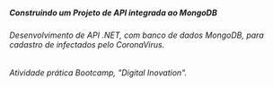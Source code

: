 #####  Construindo um Projeto  de API integrada ao MongoDB
###### Desenvolvimento de API .NET, com banco de dados MongoDB,  para cadastro de  infectados pelo CoronaVirus.
###### Atividade prática Bootcamp, "Digital Inovation".
